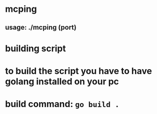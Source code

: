 # mcping
## usage: ./mcping <host> (port)
# building script
# to build the script you have to have golang installed on your pc
# build command: ```go build .```
